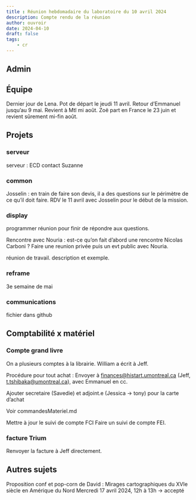 ```yaml
---
title : Réunion hebdomadaire du laboratoire du 10 avril 2024
description: Compte rendu de la réunion
author: ouvroir
date: 2024-04-10
draft: false
tags:
    - cr
---
```


## Admin

## Équipe

Dernier jour de Lena. Pot de départ le jeudi 11 avril.
Retour d’Emmanuel jusqu’au 9 mai. Revient à Mtl mi août.
Zoë part en France le 23 juin et revient sûrement mi-fin août.

## Projets

### serveur

serveur : ECD contact Suzanne

### common

Josselin : en train de faire son devis, il a des questions sur le périmètre de ce qu’il doit faire. RDV le 11 avril avec Josselin pour le début de la mission.

### display

programmer réunion pour finir de répondre aux questions. 

Rencontre avec Nouria : est-ce qu’on fait d’abord une rencontre Nicolas Carboni ? 
Faire une reunion privée puis un evt public avec Nouria. 

réunion de travail. description et exemple. 


### reframe

3e semaine de mai


### communications

fichier dans github

## Comptabilité x matériel

### Compte grand livre

On a plusieurs comptes à la librairie. 
William a écrit à Jeff.

Procédure pour tout achat : 
Envoyer à finances@histart.umontreal.ca (Jeff, t.tshibaka@umontreal.ca), avec Emmanuel en cc.

Ajouter secretaire (Savedie) et adjoint.e (Jessica -> tony) pour la carte d’achat

Voir commandesMateriel.md

Mettre à jour le suivi de compte FCI
Faire un suivi de compte FEI. 


### facture Trium

Renvoyer la facture à Jeff directement.

## Autres sujets

Proposition conf et pop-corn de David : Mirages cartographiques du XVIe siècle en Amérique du Nord
Mercredi 17 avril 2024, 12h à 13h
-> accepté